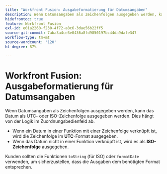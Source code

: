 ```yaml
---
title: "Workfront Fusion: Ausgabeformatierung für Datumsangaben"
description: Wenn Datumsangaben als Zeichenfolgen ausgegeben werden, kann das Datum als UTC- oder ISO-Zeichenfolge ausgegeben werden. Dies hängt von der Logik in einem Zuordnungsbereich ab.
hidefromtoc: true
feature: Workfront Fusion
exl-id: e01a2260-f230-4f72-a8c6-3dae56b22ff5
source-git-commit: 7aba3a4ce3e0436a8fd9850197bc44da9dafe347
workflow-type: tm+mt
source-wordcount: '120'
ht-degree: 87%

---
```


# Workfront Fusion: Ausgabeformatierung für Datumsangaben

Wenn Datumsangaben als Zeichenfolgen ausgegeben werden, kann das Datum als UTC- oder ISO-Zeichenfolge ausgegeben werden. Dies hängt von der Logik im Zuordnungsbedienfeld ab.

* Wenn ein Datum in einer Funktion mit einer Zeichenfolge verknüpft ist, wird die Zeichenfolge im **UTC**-Format ausgegeben.
* Wenn das Datum nicht in einer Funktion verknüpft ist, wird es als **ISO-Zeichenfolge** ausgegeben.

Kunden sollten die Funktionen `toString` (für ISO) oder `formatDate` verwenden, um sicherzustellen, dass die Ausgaben dem benötigten Format entsprechen.
